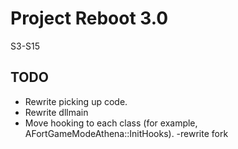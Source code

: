 # Project Reboot 3.0

S3-S15

## TODO

- Rewrite picking up code.
- Rewrite dllmain
- Move hooking to each class (for example, AFortGameModeAthena::InitHooks).
-rewrite fork
